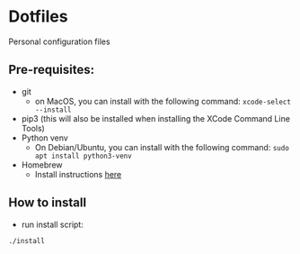# Dotfiles

Personal configuration files

## Pre-requisites:
- git
    - on MacOS, you can install with the following command: `xcode-select --install`
- pip3 (this will also be installed when installing the XCode Command Line Tools)
- Python venv 
    - On Debian/Ubuntu, you can install with the following command: `sudo apt install python3-venv`
- Homebrew
    - Install instructions [here](brew.sh)  

## How to install
- run install script:
```bash
./install
```
